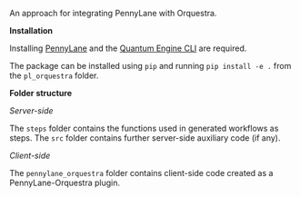 An approach for integrating PennyLane with Orquestra.

**Installation**

Installing [PennyLane](https://github.com/PennyLaneAI/pennylane) and the [Quantum Engine CLI](https://github.com/zapatacomputing/qe-cli) are required.

The package can be installed using `pip` and running `pip install -e .` from
the `pl_orquestra` folder.

**Folder structure**

*Server-side*

The `steps` folder contains the functions used in generated workflows as steps.
The `src` folder contains further server-side auxiliary code (if any).

*Client-side*

The `pennylane_orquestra` folder contains client-side code created as a
PennyLane-Orquestra plugin.
